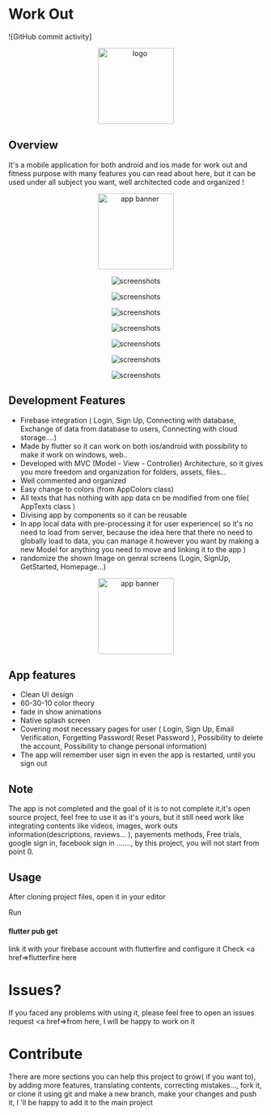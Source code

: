 # Work Out
![GitHub commit activity]

<p align="center">
<img src="imgs/logo.png" alt="logo" width="150"/>

## Overview
It's a mobile application for both android and ios made for work out and fitness purpose with many features you can read about here, but it can be used under all subject you want, well architected code and organized !

</p>
<p align="center">
<img src="imgs/githubSrc/1.png" alt="app banner"  height="150"/>

</p>
<p align="center">
<img src="imgs/screenshots/screenshot 1.png" alt="screenshots" />

</p>
<p align="center">
<img src="imgs/screenshots/screenshot 2.png" alt="screenshots" />

</p>
<p align="center">
<img src="imgs/screenshots/screenshot 3.png" alt="screenshots" />

</p>
<p align="center">
<img src="imgs/screenshots/screenshot 4.png" alt="screenshots" />

</p>
<p align="center">
<img src="imgs/screenshots/screenshot 5.png" alt="screenshots" />

</p>
<p align="center">
<img src="imgs/screenshots/screenshot 6.png" alt="screenshots" />

</p>
<p align="center">
<img src="imgs/screenshots/screenshot 7.png" alt="screenshots" />

</p>




## Development Features 

- Firebase integration ( Login, Sign Up, Connecting with database, Exchange of data from database to users, Connecting with cloud storage....)
- Made by flutter so it can work on both ios/android with possibility to make it work on windows, web.. 
- Developed with MVC (Model - View - Controller) Architecture, so it gives you more freedom and organization for folders, assets, files... 
- Well commented and organized
- Easy change to colors (from AppColors class) 
- All texts that has nothing with app data cn be modified from one file( AppTexts class ) 
- Divising app by components so it can be reusable
- In app local data with pre-processing it for user experience( so it's no need to load from server, because the idea here that there no need to globally load to data, you can manage it however you want by making a new Model for anything you need to move and linking it to the app ) 
- randomize the shown Image on genral screens (Login, SignUp, GetStarted, Homepage...)
</p>
<p align="center">
<img src="imgs/githubSrc/2.png" alt="app banner"  height="150"/>

</p>

## App features

- Clean UI design
- 60-30-10 color theory
- fade in show animations
- Native splash screen
- Covering most necessary pages for user ( Login, Sign Up, Email Verification, Forgetting Password( Reset Password ),  Possibility to delete the account, Possibility to change personal information)
- The app will remember user sign in even the app is restarted, until you sign out

## Note
The app is not completed and the goal of it is to not complete it,it's open source project, feel free to use it as it's yours, but it still need work like integrating contents like videos, images, work outs information(descriptions, reviews... ), payements methods, 
Free trials, google sign in, facebook sign in ......., by this project, you will not start from point 0. 

## Usage
After cloning project files, open it in your editor

Run
#### flutter pub get


link it with your firebase account with flutterfire and configure it
Check <a href=>flutterfire here</a>




# Issues? 
If you faced any problems with using it, please feel free to open an issues request <a href=>from here</a>, I will be happy to work on it

# Contribute 
There are more sections you can help this project to grow( if you want to), by adding more features, translating contents, correcting mistakes..., fork it, or clone it using git and make a new branch, make your changes and push it, I 'll be happy to add it to the main project

